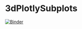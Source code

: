 # 3dPlotlySubplots


[![Binder](https://mybinder.org/badge_logo.svg)](https://mybinder.org/v2/gh/tfg250/3dPlotlySubplots/master?filepath=Figure.ipynb)
